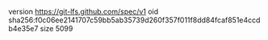version https://git-lfs.github.com/spec/v1
oid sha256:f0c06ee2141707c59bb5ab35739d260f357f011f8dd84fcaf851e4ccdb4e35e7
size 5099
